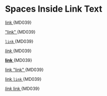 # Spaces Inside Link Text

[ link ](https://example.com/) {MD039}

[ "link" ](https://example.com/) {MD039}

[ `link` ](https://example.com/) {MD039}

[ *link* ](https://example.com/) {MD039}

[ __link__ ](https://example.com/) {MD039}

[ link "link" ](https://example.com/) {MD039}

[ link `link` ](https://example.com/) {MD039}

[ *link* link ](https://example.com/) {MD039}

<!-- markdownlint-configure-file {
  "descriptive-link-text": false
} -->